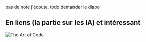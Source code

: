 pas de note j'écoute, todo demander le diapo
## En liens (la partie sur les IA) et intéressant
![The Art of Code](https://youtu.be/6avJHaC3C2U?si=IWkVK9fkXCEZC3Jh)
